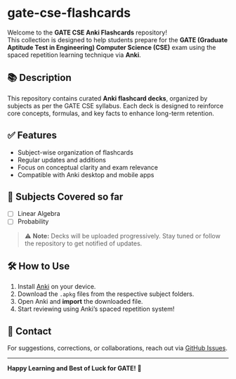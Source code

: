 # gate-cse-flashcards
Welcome to the **GATE CSE Anki Flashcards** repository!  
This collection is designed to help students prepare for the **GATE (Graduate Aptitude Test in Engineering) Computer Science (CSE)** exam using the spaced repetition learning technique via **Anki**.

## 📚 Description

This repository contains curated **Anki flashcard decks**, organized by subjects as per the GATE CSE syllabus. Each deck is designed to reinforce core concepts, formulas, and key facts to enhance long-term retention.

## ✅ Features

- Subject-wise organization of flashcards
- Regular updates and additions
- Focus on conceptual clarity and exam relevance
- Compatible with Anki desktop and mobile apps

## 📁 Subjects Covered so far

- [ ] Linear Algebra
- [ ] Probability

> ⚠️ **Note:** Decks will be uploaded progressively. Stay tuned or follow the repository to get notified of updates.

## 🛠️ How to Use

1. Install [Anki](https://apps.ankiweb.net/) on your device.
2. Download the `.apkg` files from the respective subject folders.
3. Open Anki and **import** the downloaded file.
4. Start reviewing using Anki’s spaced repetition system!


## 📧 Contact

For suggestions, corrections, or collaborations, reach out via [GitHub Issues](https://github.com/mrboombastic69/gate-cse-flashcards/issues).

---

**Happy Learning and Best of Luck for GATE! 🚀**
